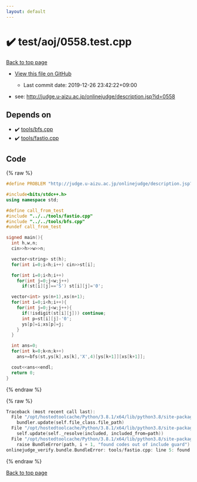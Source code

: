 ```yaml
---
layout: default
---
```


<!-- mathjax config similar to math.stackexchange -->
<script type="text/javascript" async
  src="https://cdnjs.cloudflare.com/ajax/libs/mathjax/2.7.5/MathJax.js?config=TeX-MML-AM_CHTML">
</script>
<script type="text/x-mathjax-config">
  MathJax.Hub.Config({
    TeX: { equationNumbers: { autoNumber: "AMS" }},
    tex2jax: {
      inlineMath: [ ['$','$'] ],
      processEscapes: true
    },
    "HTML-CSS": { matchFontHeight: false },
    displayAlign: "left",
    displayIndent: "2em"
  });
</script>

<script type="text/javascript" src="https://cdnjs.cloudflare.com/ajax/libs/jquery/3.4.1/jquery.min.js"></script>
<script src="https://cdn.jsdelivr.net/npm/jquery-balloon-js@1.1.2/jquery.balloon.min.js" integrity="sha256-ZEYs9VrgAeNuPvs15E39OsyOJaIkXEEt10fzxJ20+2I=" crossorigin="anonymous"></script>
<script type="text/javascript" src="../../../assets/js/copy-button.js"></script>
<link rel="stylesheet" href="../../../assets/css/copy-button.css" />


# :heavy_check_mark: test/aoj/0558.test.cpp

<a href="../../../index.html">Back to top page</a>

* <a href="{{ site.github.repository_url }}/blob/master/test/aoj/0558.test.cpp">View this file on GitHub</a>
    - Last commit date: 2019-12-26 23:42:22+09:00


* see: <a href="http://judge.u-aizu.ac.jp/onlinejudge/description.jsp?id=0558">http://judge.u-aizu.ac.jp/onlinejudge/description.jsp?id=0558</a>


## Depends on

* :heavy_check_mark: <a href="../../../library/tools/bfs.cpp.html">tools/bfs.cpp</a>
* :heavy_check_mark: <a href="../../../library/tools/fastio.cpp.html">tools/fastio.cpp</a>


## Code

<a id="unbundled"></a>
{% raw %}
```cpp
#define PROBLEM "http://judge.u-aizu.ac.jp/onlinejudge/description.jsp?id=0558"

#include<bits/stdc++.h>
using namespace std;

#define call_from_test
#include "../../tools/fastio.cpp"
#include "../../tools/bfs.cpp"
#undef call_from_test

signed main(){
  int h,w,n;
  cin>>h>>w>>n;

  vector<string> st(h);
  for(int i=0;i<h;i++) cin>>st[i];

  for(int i=0;i<h;i++)
    for(int j=0;j<w;j++)
      if(st[i][j]=='S') st[i][j]='0';

  vector<int> ys(n+1),xs(n+1);
  for(int i=0;i<h;i++){
    for(int j=0;j<w;j++){
      if(!isdigit(st[i][j])) continue;
      int p=st[i][j]-'0';
      ys[p]=i;xs[p]=j;
    }
  }

  int ans=0;
  for(int k=0;k<n;k++)
    ans+=bfs(st,ys[k],xs[k],'X',4)[ys[k+1]][xs[k+1]];

  cout<<ans<<endl;
  return 0;
}

```
{% endraw %}

<a id="bundled"></a>
{% raw %}
```cpp
Traceback (most recent call last):
  File "/opt/hostedtoolcache/Python/3.8.1/x64/lib/python3.8/site-packages/onlinejudge_verify/docs.py", line 340, in write_contents
    bundler.update(self.file_class.file_path)
  File "/opt/hostedtoolcache/Python/3.8.1/x64/lib/python3.8/site-packages/onlinejudge_verify/bundle.py", line 154, in update
    self.update(self._resolve(included, included_from=path))
  File "/opt/hostedtoolcache/Python/3.8.1/x64/lib/python3.8/site-packages/onlinejudge_verify/bundle.py", line 123, in update
    raise BundleError(path, i + 1, "found codes out of include guard")
onlinejudge_verify.bundle.BundleError: tools/fastio.cpp: line 5: found codes out of include guard

```
{% endraw %}

<a href="../../../index.html">Back to top page</a>

